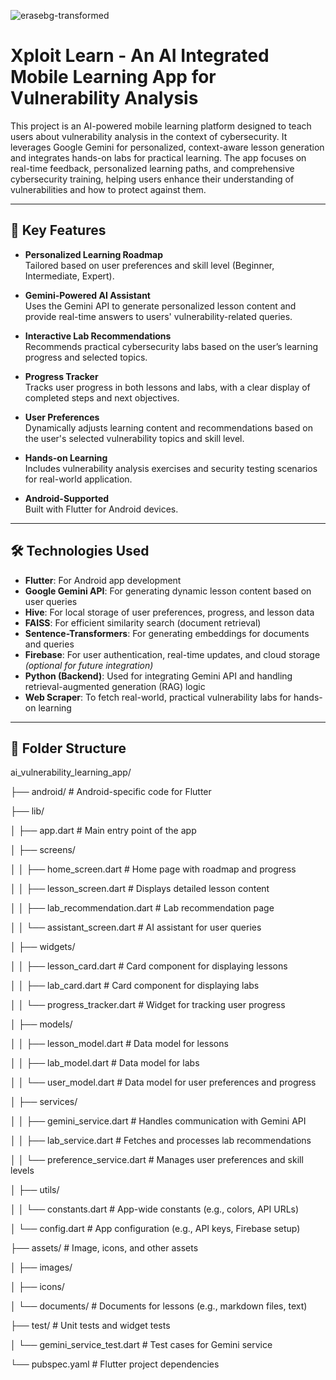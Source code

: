 ![erasebg-transformed](https://github.com/user-attachments/assets/144c6cbc-3d5f-48ae-9d50-19fdd25ae4b8)
# Xploit Learn - An AI Integrated Mobile Learning App for Vulnerability Analysis

This project is an AI-powered mobile learning platform designed to teach users about vulnerability analysis in the context of cybersecurity. It leverages Google Gemini for personalized, context-aware lesson generation and integrates hands-on labs for practical learning. The app focuses on real-time feedback, personalized learning paths, and comprehensive cybersecurity training, helping users enhance their understanding of vulnerabilities and how to protect against them.

---

## 🔑 Key Features

- **Personalized Learning Roadmap**  
  Tailored based on user preferences and skill level (Beginner, Intermediate, Expert).

- **Gemini-Powered AI Assistant**  
  Uses the Gemini API to generate personalized lesson content and provide real-time answers to users' vulnerability-related queries.

- **Interactive Lab Recommendations**  
  Recommends practical cybersecurity labs based on the user’s learning progress and selected topics.

- **Progress Tracker**  
  Tracks user progress in both lessons and labs, with a clear display of completed steps and next objectives.

- **User Preferences**  
  Dynamically adjusts learning content and recommendations based on the user's selected vulnerability topics and skill level.

- **Hands-on Learning**  
  Includes vulnerability analysis exercises and security testing scenarios for real-world application.

- **Android-Supported**  
  Built with Flutter for Android devices.

---

## 🛠️ Technologies Used

- **Flutter**: For Android app development  
- **Google Gemini API**: For generating dynamic lesson content based on user queries  
- **Hive**: For local storage of user preferences, progress, and lesson data  
- **FAISS**: For efficient similarity search (document retrieval)  
- **Sentence-Transformers**: For generating embeddings for documents and queries  
- **Firebase**: For user authentication, real-time updates, and cloud storage *(optional for future integration)*  
- **Python (Backend)**: Used for integrating Gemini API and handling retrieval-augmented generation (RAG) logic  
- **Web Scraper**: To fetch real-world, practical vulnerability labs for hands-on learning

---

## 📁 Folder Structure
ai_vulnerability_learning_app/ 

 ├── android/ # Android-specific code for Flutter 

 ├── lib/ 

 │ ├── app.dart # Main entry point of the app 

 │ ├── screens/ 

 │ │ ├── home_screen.dart # Home page with roadmap and progress 

 │ │ ├── lesson_screen.dart # Displays detailed lesson content 

 │ │ ├── lab_recommendation.dart # Lab recommendation page 

 │ │ └── assistant_screen.dart # AI assistant for user queries 

 │ ├── widgets/ 

 │ │ ├── lesson_card.dart # Card component for displaying lessons 

 │ │ ├── lab_card.dart # Card component for displaying labs 

 │ │ └── progress_tracker.dart # Widget for tracking user progress 

 │ ├── models/ 

 │ │ ├── lesson_model.dart # Data model for lessons 

 │ │ ├── lab_model.dart # Data model for labs 

 │ │ └── user_model.dart # Data model for user preferences and progress 

 │ ├── services/ 

 │ │ ├── gemini_service.dart # Handles communication with Gemini API 

 │ │ ├── lab_service.dart # Fetches and processes lab recommendations 

 │ │ └── preference_service.dart # Manages user preferences and skill levels 

 │ ├── utils/ 

 │ │ └── constants.dart # App-wide constants (e.g., colors, API URLs) 

 │ └── config.dart # App configuration (e.g., API keys, Firebase setup) 

 ├── assets/ # Image, icons, and other assets 

 │ ├── images/ 

 │ ├── icons/ 

 │ └── documents/ # Documents for lessons (e.g., markdown files, text) 

 ├── test/ # Unit tests and widget tests 

 │ └── gemini_service_test.dart # Test cases for Gemini service 

 └── pubspec.yaml # Flutter project dependencies 

